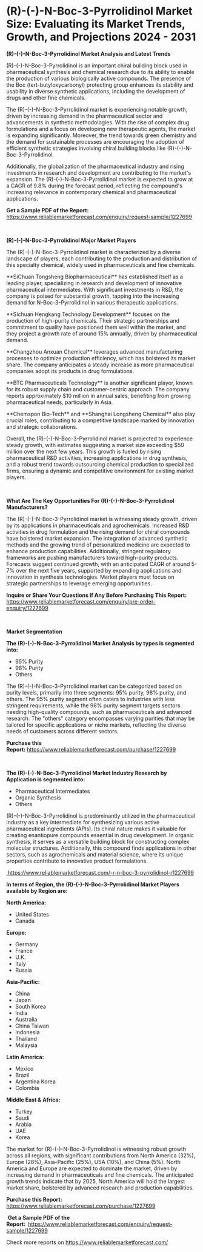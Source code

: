 <p><h1>(R)-(-)-N-Boc-3-Pyrrolidinol Market Size: Evaluating its Market Trends, Growth, and Projections 2024 - 2031</h1></p><p><strong>(R)-(-)-N-Boc-3-Pyrrolidinol Market Analysis and Latest Trends</strong></p>
<p><p>(R)-(-)-N-Boc-3-Pyrrolidinol is an important chiral building block used in pharmaceutical synthesis and chemical research due to its ability to enable the production of various biologically active compounds. The presence of the Boc (tert-butyloxycarbonyl) protecting group enhances its stability and usability in diverse synthetic applications, including the development of drugs and other fine chemicals.</p><p>The (R)-(-)-N-Boc-3-Pyrrolidinol market is experiencing notable growth, driven by increasing demand in the pharmaceutical sector and advancements in synthetic methodologies. With the rise of complex drug formulations and a focus on developing new therapeutic agents, the market is expanding significantly. Moreover, the trend towards green chemistry and the demand for sustainable processes are encouraging the adoption of efficient synthetic strategies involving chiral building blocks like (R)-(-)-N-Boc-3-Pyrrolidinol.</p><p>Additionally, the globalization of the pharmaceutical industry and rising investments in research and development are contributing to the market's expansion. The (R)-(-)-N-Boc-3-Pyrrolidinol market is expected to grow at a CAGR of 9.8% during the forecast period, reflecting the compound's increasing relevance in contemporary chemical and pharmaceutical applications.</p></p>
<p><strong>Get a Sample PDF of the Report:&nbsp;</strong> <a href="https://www.reliablemarketforecast.com/enquiry/request-sample/1227699?utm_campaign=1169&utm_medium=2&utm_source=Github&utm_content=ia&utm_term=29122024&utm_id=r-n-boc-3-pyrrolidinol">https://www.reliablemarketforecast.com/enquiry/request-sample/1227699</a></p>
<p>&nbsp;</p>
<p><strong>(R)-(-)-N-Boc-3-Pyrrolidinol Major Market Players</strong></p>
<p><p>The (R)-(-)-N-Boc-3-Pyrrolidinol market is characterized by a diverse landscape of players, each contributing to the production and distribution of this specialty chemical, widely used in pharmaceuticals and fine chemicals.</p><p>**SiChuan Tongsheng Biopharmaceutical** has established itself as a leading player, specializing in research and development of innovative pharmaceutical intermediates. With significant investments in R&D, the company is poised for substantial growth, tapping into the increasing demand for N-Boc-3-Pyrrolidinol in various therapeutic applications.</p><p>**Sichuan Hengkang Technology Development** focuses on the production of high-purity chemicals. Their strategic partnerships and commitment to quality have positioned them well within the market, and they project a growth rate of around 15% annually, driven by pharmaceutical demand.</p><p>**Changzhou Anxuan Chemical** leverages advanced manufacturing processes to optimize production efficiency, which has bolstered its market share. The company anticipates a steady increase as more pharmaceutical companies adopt its products in drug formulations.</p><p>**BTC Pharmaceuticals Technology** is another significant player, known for its robust supply chain and customer-centric approach. The company reports approximately $10 million in annual sales, benefiting from growing pharmaceutical needs, particularly in Asia.</p><p>**Chemspon Bio-Tech** and **Shanghai Longsheng Chemical** also play crucial roles, contributing to a competitive landscape marked by innovation and strategic collaborations.</p><p>Overall, the (R)-(-)-N-Boc-3-Pyrrolidinol market is projected to experience steady growth, with estimates suggesting a market size exceeding $50 million over the next few years. This growth is fueled by rising pharmaceutical R&D activities, increasing applications in drug synthesis, and a robust trend towards outsourcing chemical production to specialized firms, ensuring a dynamic and competitive environment for existing market players.</p></p>
<p>&nbsp;</p>
<p><strong>What Are The Key Opportunities For (R)-(-)-N-Boc-3-Pyrrolidinol Manufacturers?</strong></p>
<p><p>The (R)-(-)-N-Boc-3-Pyrrolidinol market is witnessing steady growth, driven by its applications in pharmaceuticals and agrochemicals. Increased R&D activities in drug formulation and the rising demand for chiral compounds have bolstered market expansion. The integration of advanced synthetic methods and the growing trend of personalized medicine are expected to enhance production capabilities. Additionally, stringent regulatory frameworks are pushing manufacturers toward high-purity products. Forecasts suggest continued growth, with an anticipated CAGR of around 5-7% over the next five years, supported by expanding applications and innovation in synthesis technologies. Market players must focus on strategic partnerships to leverage emerging opportunities.</p></p>
<p><strong>Inquire or Share Your Questions If Any Before Purchasing This Report:</strong> <a href="https://www.reliablemarketforecast.com/enquiry/pre-order-enquiry/1227699?utm_campaign=1169&utm_medium=2&utm_source=Github&utm_content=ia&utm_term=29122024&utm_id=r-n-boc-3-pyrrolidinol">https://www.reliablemarketforecast.com/enquiry/pre-order-enquiry/1227699</a></p>
<p>&nbsp;</p>
<p><strong>Market Segmentation</strong></p>
<p><strong>The (R)-(-)-N-Boc-3-Pyrrolidinol Market Analysis by types is segmented into:</strong></p>
<p><ul><li>95% Purity</li><li>98% Purity</li><li>Others</li></ul></p>
<p><p>The (R)-(-)-N-Boc-3-Pyrrolidinol market can be categorized based on purity levels, primarily into three segments: 95% purity, 98% purity, and others. The 95% purity segment often caters to industries with less stringent requirements, while the 98% purity segment targets sectors needing high-quality compounds, such as pharmaceuticals and advanced research. The "others" category encompasses varying purities that may be tailored for specific applications or niche markets, reflecting the diverse needs of customers across different sectors.</p></p>
<p><strong>Purchase this Report:&nbsp;</strong><a href="https://www.reliablemarketforecast.com/purchase/1227699?utm_campaign=1169&utm_medium=2&utm_source=Github&utm_content=ia&utm_term=29122024&utm_id=r-n-boc-3-pyrrolidinol">https://www.reliablemarketforecast.com/purchase/1227699</a></p>
<p>&nbsp;</p>
<p><strong>The (R)-(-)-N-Boc-3-Pyrrolidinol Market Industry Research by Application is segmented into:</strong></p>
<p><ul><li>Pharmaceutical Intermediates</li><li>Organic Synthesis</li><li>Others</li></ul></p>
<p><p>(R)-(-)-N-Boc-3-Pyrrolidinol is predominantly utilized in the pharmaceutical industry as a key intermediate for synthesizing various active pharmaceutical ingredients (APIs). Its chiral nature makes it valuable for creating enantiopure compounds essential in drug development. In organic synthesis, it serves as a versatile building block for constructing complex molecular structures. Additionally, this compound finds applications in other sectors, such as agrochemicals and material science, where its unique properties contribute to innovative product formulations.</p></p>
<p><a href="https://www.reliablemarketforecast.com/-r-n-boc-3-pyrrolidinol-r1227699?utm_campaign=1169&utm_medium=2&utm_source=Github&utm_content=ia&utm_term=29122024&utm_id=r-n-boc-3-pyrrolidinol">&nbsp;https://www.reliablemarketforecast.com/-r-n-boc-3-pyrrolidinol-r1227699</a></p>
<p><strong>In terms of Region, the (R)-(-)-N-Boc-3-Pyrrolidinol Market Players available by Region are:</strong></p>
<p>
    <p> <strong> North America: </strong>
        <ul>
            <li>United States</li>
            <li>Canada</li>
        </ul>
        </p> 
    <p> <strong> Europe: </strong>
        <ul>
            <li>Germany</li>
            <li>France</li>
            <li>U.K.</li>
            <li>Italy</li>
            <li>Russia</li>
        </ul>
        </p> 
    <p> <strong> Asia-Pacific: </strong>
        <ul>
            <li>China</li>
            <li>Japan</li>
            <li>South Korea</li>
            <li>India</li>
            <li>Australia</li>
            <li>China Taiwan</li>
            <li>Indonesia</li>
            <li>Thailand</li>
            <li>Malaysia</li>
        </ul>
        </p> 
    <p> <strong> Latin America: </strong>
        <ul>
            <li>Mexico</li>
            <li>Brazil</li>
            <li>Argentina Korea</li>
            <li>Colombia</li>
        </ul>
        </p> 
    <p> <strong> Middle East & Africa: </strong>
        <ul>
            <li>Turkey</li>
            <li>Saudi</li>
            <li>Arabia</li>
            <li>UAE</li>
            <li>Korea</li>
        </ul>
    </p>
    </p>
<p><p>The market for (R)-(-)-N-Boc-3-Pyrrolidinol is witnessing robust growth across all regions, with significant contributions from North America (32%), Europe (28%), Asia-Pacific (25%), USA (10%), and China (5%). North America and Europe are expected to dominate the market, driven by increasing demand in pharmaceuticals and fine chemicals. The anticipated growth trends indicate that by 2025, North America will hold the largest market share, bolstered by advanced research and production capabilities.</p></p>
<p><strong>Purchase this Report: </strong><a href="https://www.reliablemarketforecast.com/purchase/1227699?utm_campaign=1169&utm_medium=2&utm_source=Github&utm_content=ia&utm_term=29122024&utm_id=r-n-boc-3-pyrrolidinol">https://www.reliablemarketforecast.com/purchase/1227699</a></p>
<p>&nbsp;<strong>Get a Sample PDF of the Report:&nbsp;&nbsp;</strong><a href="https://www.reliablemarketforecast.com/enquiry/request-sample/1227699?utm_campaign=1169&utm_medium=2&utm_source=Github&utm_content=ia&utm_term=29122024&utm_id=r-n-boc-3-pyrrolidinol">https://www.reliablemarketforecast.com/enquiry/request-sample/1227699</a></p>
<p><strong></strong></p>
<p>Check more reports on <a href="https://www.reliablemarketforecast.com/?utm_campaign=1169&utm_medium=2&utm_source=Github&utm_content=ia&utm_term=29122024&utm_id=r-n-boc-3-pyrrolidinol">https://www.reliablemarketforecast.com/</a></p>